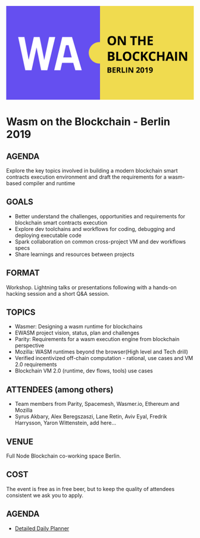 ![](media/logo.png)
# Wasm on the Blockchain - Berlin 2019

## AGENDA
Explore the key topics involved in building a modern blockchain smart contracts execution environment and draft the requirements for a wasm-based compiler and runtime

## GOALS
- Better understand the challenges, opportunities and requirements for blockchain smart contracts execution
- Explore dev toolchains and workflows for coding, debugging and deploying executable code
- Spark collaboration on common cross-project VM and dev workflows specs
- Share learnings and resources between projects

## FORMAT
Workshop. Lightning talks or presentations following with a hands-on hacking session and a short Q&A session.

## TOPICS

- Wasmer: Designing a wasm runtime for blockchains
- EWASM project vision, status, plan and challenges
- Parity: Requirements for a wasm execution engine from blockchain perspective
- Mozilla: WASM runtimes beyond the browser(High level and Tech drill)
- Verified incentivized off-chain computation - rational, use cases and VM 2.0 requirements
- Blockchain VM 2.0 (runtime, dev flows, tools) use cases

## ATTENDEES (among others)
- Team members from Parity, Spacemesh, Wasmer.io, Ethereum and Mozilla
- Syrus Akbary, Alex Beregszaszi, Lane Retin, Aviv Eyal, Fredrik Harrysson, Yaron Wittenstein, add here...

## VENUE
Full Node Blockchain co-working space Berlin.

## COST
The event is free as in free beer, but to keep the quality of attendees consistent we ask you to apply.

## AGENDA
- [Detailed Daily Planner](#)
